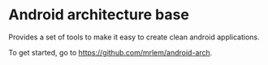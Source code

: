 # Android architecture base

Provides a set of tools to make it easy to create clean android applications.

To get started, go to https://github.com/mrlem/android-arch.
